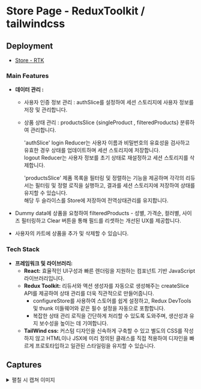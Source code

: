 # Store Page - ReduxToolkit / tailwindcss

## Deployment 
  - <a href="https://redux-toolkit-tailwindcss.vercel.app/">Store - RTK </a>

### Main Features

- **데이터 관리 :**
  - 사용자 인증 정보 관리 : authSlice를 설정하여 세션 스토리지에 사용자 정보를 저장 및 관리합니다.
  - 상품 상태 관리 : productsSlice {singleProduct , filteredProducts} 분류하여 관리합니다.

    'authSlice'
    login Reducer는 사용자 이름과 비밀번호의 유효성을 검사하고 유효한 경우 상태를 업데이트하며 세션 스토리지에 저장합니다.</br>
    logout Reducer는 사용자 정보를 초기 상태로 재설정하고 세션 스토리지를 삭제합니다.

    'productsSlice'
    제품 목록을 필터링 및 정렬하는 기능을 제공하며 각각의 리듀서는 필터링 및 정렬 로직을 실행하고, 결과를 세션 스토리지에 저장하여 상태를 유지할 수 있습니다.
<br/>해당 두 슬라이스를 Store에 저장하여 전역상태관리를 유지합니다.

- Dummy data에 상품을 요청하여 filteredProducts - 성별, 가격순, 컬러별, 사이즈 필터링하고 Clear 버튼을 통해 필드를 리셋하는 개선된 UX를 제공합니다.
- 사용자의 카트에 상품을 추가 및 삭제할 수 있습니다.

### Tech Stack

- **프레임워크 및 라이브러리:**
  - **React:** 효율적인 UI구성과 빠른 렌더링을 지원하는 컴포넌트 기반 JavaScript 라이브러리입니다.
  - **Redux Toolkit:** 리듀서와 액션 생성자를 자동으로 생성해주는 createSlice API를 제공하여 상태 관리를 더욱 직관적으로 만들어줍니다.
    -  configureStore를 사용하여 스토어를 쉽게 설정하고, Redux DevTools 및 thunk 미들웨어와 같은 필수 설정을 자동으로 포함합니다.
    -  복잡한 상태 관리 로직을 간단하게 처리할 수 있도록 도와주며, 생산성과 유지 보수성을 높이는 데 기여합니다.
  - **TailWind css:** 커스텀 디자인을 신속하게 구축할 수 있고 별도의 CSS를 작성하지 않고 HTML이나 JSX에 미리 정의된 클래스를 직접 적용하여 디자인을 빠르게 프로토타입하고 일관된 스타일링을 유지할 수 있습니다.
   


## Captures 

<details>
  <summary>펼칠 시 캡쳐 이미지</summary>
  
![스크린샷 2024-07-16 오전 1 59 58](https://github.com/user-attachments/assets/e62915a2-64cf-4d4c-ab87-304be919cbe6)
![스크린샷 2024-07-16 오전 2 00 18](https://github.com/user-attachments/assets/521db885-690f-49e8-a887-77edbf9f9c72)
![스크린샷 2024-07-16 오전 2 00 28](https://github.com/user-attachments/assets/dacaa8d1-7c90-4fa8-b945-b1215c3b4d42)
![스크린샷 2024-07-16 오전 2 00 54](https://github.com/user-attachments/assets/efa25c13-aba5-45de-a03c-26fa53bd07e1)
![스크린샷 2024-07-16 오전 2 01 19](https://github.com/user-attachments/assets/8edff967-0728-45fa-9a50-936bd3c4ae27)
![스크린샷 2024-07-16 오전 2 02 14](https://github.com/user-attachments/assets/367a7a32-a350-4544-9b1a-8d8b8a9f99d3)
![스크린샷 2024-07-16 오전 2 02 34](https://github.com/user-attachments/assets/8c5ddd7f-8122-482f-a32b-60e84ffe5215)
![스크린샷 2024-07-16 오전 2 02 48](https://github.com/user-attachments/assets/771aba20-edb4-4a14-ab14-3caa010cd0fa)

</details>
